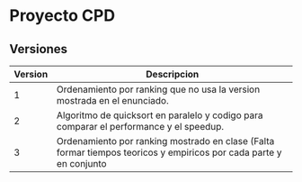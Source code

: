 # Proyecto CPD


## Versiones

| Version | Descripcion |
| ------- | ----------- |
| 1 | Ordenamiento por ranking que no usa la version mostrada en el enunciado. |
| 2 | Algoritmo de quicksort en paralelo y codigo para comparar el performance y el speedup. |
| 3 | Ordenamiento por ranking mostrado en clase (Falta formar tiempos teoricos y empiricos por cada parte y en conjunto |
